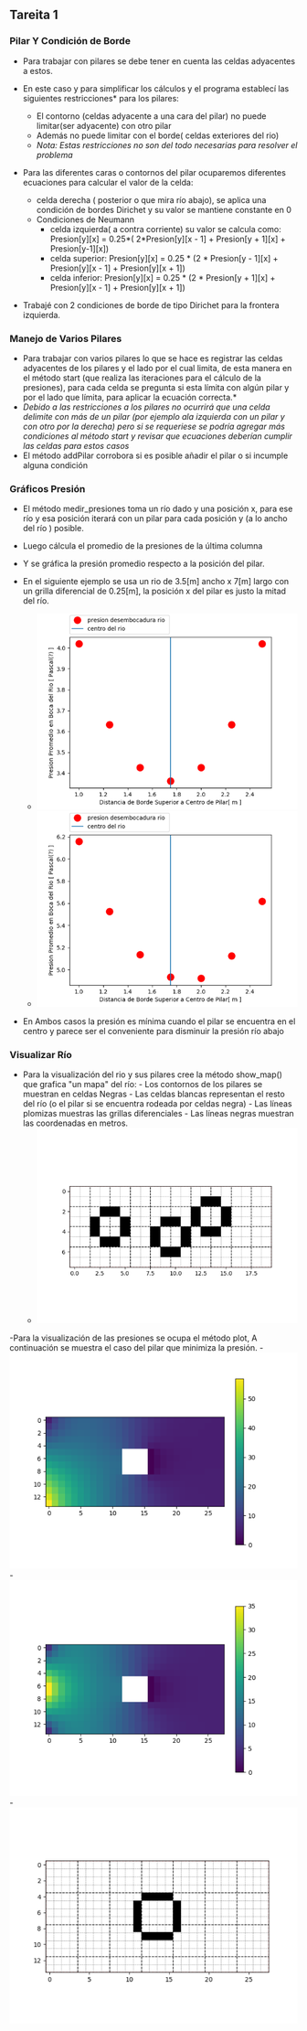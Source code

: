 ## Tareita 1

### Pilar Y Condición de Borde

- Para trabajar con pilares se debe tener en cuenta las celdas adyacentes a estos.
- En este caso y para simplificar los cálculos y el programa establecí las siguientes restricciones* para los pilares:
	- El contorno (celdas adyacente a una cara del pilar) no puede limitar(ser adyacente) con otro pilar
	- Además no puede limitar con el borde( celdas exteriores del rio)
	- *Nota: Estas restricciones no son del todo necesarias para resolver el problema*

- Para las diferentes caras o contornos del pilar ocuparemos diferentes ecuaciones para calcular el valor de la celda:
	- celda derecha ( posterior o que mira río abajo), se aplica una condición de bordes Dirichet y su valor se mantiene constante en 0
	- Condiciones de Neumann
		- celda izquierda( a contra corriente) su valor se calcula como: Presion[y][x] = 0.25\*( 2\*Presion[y][x - 1] + Presion[y + 1][x] + Presion[y-1][x])
    	- celda superior: Presion[y][x] = 0.25 \* (2 \* Presion[y - 1][x] + Presion[y][x - 1] + Presion[y][x + 1])
    	- celda inferior: Presion[y][x] = 0.25 \* (2 \* Presion[y + 1][x] + Presion[y][x - 1] + Presion[y][x + 1])

- Trabajé con 2 condiciones de borde de tipo Dirichet para la frontera izquierda.

### Manejo de Varios Pilares

 - Para trabajar con varios pilares lo que se hace es registrar las celdas adyacentes de los pilares y el lado por el cual limita, de esta manera en el método start (que realiza las iteraciones para el cálculo de la presiones), para cada celda se pregunta si esta límita con algún pilar y por el lado que límita, para aplicar la ecuación correcta.*
 - *Debido a las restricciones a los pilares no ocurrirá que una celda delimite con más de un pilar (por ejemplo ala izquierda con un pilar y con otro por la derecha) pero si se requeriese se podría agregar más condiciones al método start y revisar que ecuaciones deberían cumplir las celdas para estos casos* 
 - El método addPilar corrobora si es posible añadir el pilar o si incumple alguna condición



### Gráficos Presión

- El método medir_presiones toma un río dado y una posición x, para ese río y esa posición iterará con un pilar para cada posición y (a lo ancho del río ) posible.
- Luego cálcula el promedio  de la presiones de la última columna
- Y se gráfica la presión promedio respecto a la posición del pilar.
- En el siguiente ejemplo se usa un rio de 3.5[m] ancho x 7[m] largo con un grilla diferencial de 0.25[m], la posición x del pilar es justo la mitad del río.
	- ![Gráfico de Promedio de Presiones Condicion de borde 1](img/graph_presion_cb.png)
	- ![Gráfico de Promedio de Presiones Condicion de borde 2](img/graph_presion_old_cb.png)

- En Ambos casos la presión es mínima cuando el pilar se encuentra en el centro y parece ser el conveniente para disminuir la presión río abajo


### Visualizar Río
- Para la visualización del rio y sus pilares cree la método show_map() que grafica "un mapa" del río: 
		- Los contornos de los pilares se muestran en  celdas Negras 
		- Las celdas blancas representan el resto del río (o el pilar si se encuentra rodeada por celdas negra)
		- Las líneas plomizas muestras las grillas diferenciales
		- Las líneas negras muestran las coordenadas en metros.
	- ![Mapa de un rio con varios pilares](img/vis_rio.png)

-Para la visualización de las presiones se ocupa el método plot, A continuación se muestra el caso del pilar que minimiza la presión.
	- ![Visualización de Presiones Condicion de borde 1](img/presion_old_cb.png)
	- ![Visualización de Presiones Condicion de borde 2](img/presion_cb.png)
	- ![Mapa del rio para ambos casos anteriores](img/vis_rio_ejemplos.png)
